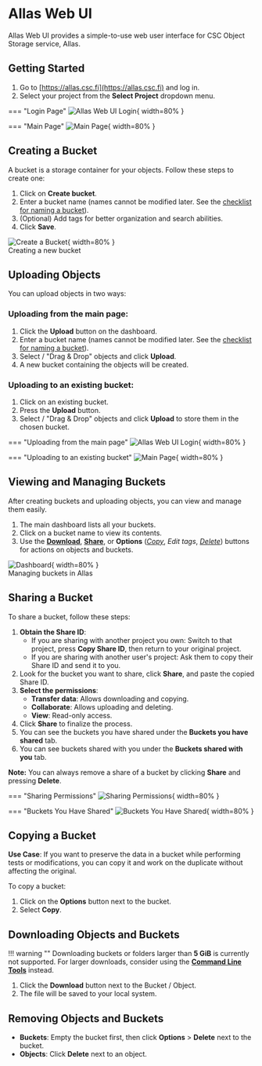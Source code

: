 # Allas Web UI

Allas Web UI provides a simple-to-use web user interface for CSC Object Storage service, Allas.

## Getting Started

1. Go to [https://allas.csc.fi](https://allas.csc.fi) and log in.
2. Select your project from the **Select Project** dropdown menu.


=== "Login Page"
    ![Allas Web UI Login](img/Allas-UI-login.png){ width=80% }

=== "Main Page"
    ![Main Page](img/Allas-UI-main.png){ width=80% }

## Creating a Bucket

A bucket is a storage container for your objects. Follow these steps to create one:

1. Click on **Create bucket**.
2. Enter a bucket name (names cannot be modified later. See the [checklist for naming a bucket](../introduction.md#naming-buckets)).
3. (Optional) Add tags for better organization and search abilities.
4. Click **Save**.

![Create a Bucket](img/Allas-UI-bucket.png){ width=80% }
<br>Creating a new bucket

## Uploading Objects

You can upload objects in two ways:

### Uploading from the main page:
1. Click the **Upload** button on the dashboard.
2. Enter a bucket name (names cannot be modified later. See the [checklist for naming a bucket](../introduction.md#naming-buckets)).
3. Select / "Drag & Drop" objects and click **Upload**.
4. A new bucket containing the objects will be created. 


### Uploading to an existing bucket:
1. Click on an existing bucket.
2. Press the **Upload** button.
3. Select / "Drag & Drop" objects and click **Upload** to store them in the chosen bucket.

=== "Uploading from the main page"
    ![Allas Web UI Login](img/Allas-UI-upload1.png){ width=80% }

=== "Uploading to an existing bucket"
    ![Main Page](img/Allas-UI-upload2.png){ width=80% }



## Viewing and Managing Buckets

After creating buckets and uploading objects, you can view and manage them easily.

1. The main dashboard lists all your buckets.
2. Click on a bucket name to view its contents.
3. Use the **[Download](#downloading-objects-and-buckets)**, **[Share](#sharing-a-bucket)**, or **Options** (*[Copy](#copying-a-bucket)*, *Edit tags*, *[Delete](#removing-objects-and-buckets)*) buttons for actions on objects and buckets.

![Dashboard](img/Allas-UI-dashboard.png){ width=80% }
<br>Managing buckets in Allas

## Sharing a Bucket

To share a bucket, follow these steps:

1. **Obtain the Share ID**:
    - If you are sharing with another project you own: Switch to that project, press **Copy Share ID**, then return to your original project.
    - If you are sharing with another user's project: Ask them to copy their Share ID and send it to you.
2. Look for the bucket you want to share, click **Share**, and paste the copied Share ID.
3. **Select the permissions**:
    - **Transfer data**: Allows downloading and copying.
    - **Collaborate**: Allows uploading and deleting.
    - **View**: Read-only access.
4. Click **Share** to finalize the process.
5. You can see the buckets you have shared under the **Buckets you have shared** tab.
6. You can see buckets shared with you under the **Buckets shared with you** tab.

**Note:** You can always remove a share of a bucket by clicking **Share** and pressing **Delete**.

=== "Sharing Permissions"
    ![Sharing Permissions](img/Allas-UI-share.png){ width=80% }

=== "Buckets You Have Shared"
    ![Buckets You Have Shared](img/Allas-UI-shared.png){ width=80% }


## Copying a Bucket

**Use Case**: If you want to preserve the data in a bucket while performing tests or modifications, you can copy it and work on the duplicate without affecting the original.

To copy a bucket:

1. Click on the **Options** button next to the bucket.
2. Select **Copy**.


## Downloading Objects and Buckets

!!! warning ""
    Downloading buckets or folders larger than **5 GiB** is currently not supported. For larger downloads, consider using the **[Command Line Tools](./accessing_allas.md#commandline-tools)** instead.


1. Click the **Download** button next to the Bucket / Object.
2. The file will be saved to your local system.

## Removing Objects and Buckets

- **Buckets**: Empty the bucket first, then click **Options** > **Delete** next to the bucket.
- **Objects**: Click **Delete** next to an object.

